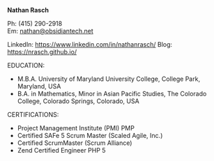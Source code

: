 **Nathan Rasch**<br/>
  
Ph: (415) 290-2918<br/>
Em: nathan@obsidiantech.net

LinkedIn: https://www.linkedin.com/in/nathanrasch/
Blog: https://nrasch.github.io/

EDUCATION:

* M.B.A. University of Maryland University College, College Park, Maryland, USA
* B.A. in Mathematics, Minor in Asian Pacific Studies, The Colorado College, Colorado Springs, Colorado, USA

CERTIFICATIONS:

* Project Management Institute (PMI) PMP
* Certified SAFe 5 Scrum Master (Scaled Agile, Inc.)
* Certified ScrumMaster (Scrum Alliance)
* Zend Certified Engineer PHP 5
